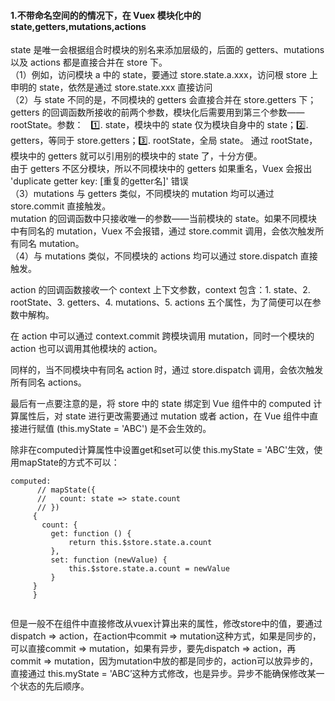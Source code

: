 #### 1.不带命名空间的的情况下，在 Vuex 模块化中的state,getters,mutations,actions
state 是唯一会根据组合时模块的别名来添加层级的，后面的 getters、mutations 以及 actions 都是直接合并在 store 下。    
（1）例如，访问模块 a 中的 state，要通过 store.state.a.xxx，访问根 store 上申明的 state，依然是通过 store.state.xxx 直接访问    
（2）与 state 不同的是，不同模块的 getters 会直接合并在 store.getters 下；getters 的回调函数所接收的前两个参数，模块化后需要用到第三个参数——rootState。参数：
    1️⃣. state，模块中的 state 仅为模块自身中的 state；2️⃣. getters，等同于 store.getters；3️⃣. rootState，全局 state。 
    通过 rootState，模块中的 getters 就可以引用别的模块中的 state 了，十分方便。    
    由于 getters 不区分模块，所以不同模块中的 getters 如果重名，Vuex 会报出 'duplicate getter key: [重复的getter名]' 错误    
（3）mutations 与 getters 类似，不同模块的 mutation 均可以通过 store.commit 直接触发。    
mutation 的回调函数中只接收唯一的参数——当前模块的 state。如果不同模块中有同名的 mutation，Vuex 不会报错，通过 store.commit 调用，会依次触发所有同名 mutation。    
（4）与 mutations 类似，不同模块的 actions 均可以通过 store.dispatch 直接触发。  

action 的回调函数接收一个 context 上下文参数，context 包含：1. state、2. rootState、3. getters、4. mutations、5. actions 五个属性，为了简便可以在参数中解构。

在 action 中可以通过 context.commit 跨模块调用 mutation，同时一个模块的 action 也可以调用其他模块的 action。

同样的，当不同模块中有同名 action 时，通过 store.dispatch 调用，会依次触发所有同名 actions。

最后有一点要注意的是，将 store 中的 state 绑定到 Vue 组件中的 computed 计算属性后，对 state 进行更改需要通过 mutation 或者 action，在 Vue 组件中直接进行赋值 (this.myState = 'ABC') 是不会生效的。

除非在computed计算属性中设置get和set可以使 this.myState = 'ABC'生效，使用mapState的方式不可以：
```
computed: 
      // mapState({
      //   count: state => state.count
      // })
     {
       count: {
         get: function () {
             return this.$store.state.a.count
         },
         set: function (newValue) {
             this.$store.state.a.count = newValue
         }
     }
     }
   
```
但是一般不在组件中直接修改从vuex计算出来的属性，修改store中的值，要通过dispatch => action，在action中commit => mutation这种方式，如果是同步的，可以直接commit => mutation，如果有异步，要先dispatch => action，再commit => mutation，因为mutation中放的都是同步的，action可以放异步的，直接通过 this.myState = 'ABC’这种方式修改，也是异步。异步不能确保修改某一个状态的先后顺序。
